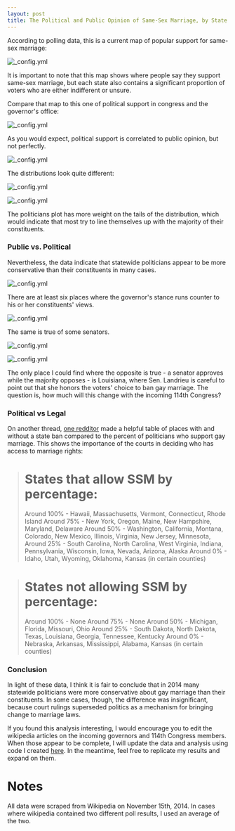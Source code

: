 ```yaml
---
layout: post
title: The Political and Public Opinion of Same-Sex Marriage, by State
---
```


According to polling data, this is a current map of popular support for same-sex marriage:

![_config.yml](https://raw.githubusercontent.com/DanielHadley/SameSexMarriage/master/plotsForBlog/GMapPopSupportFinal.png)

It is important to note that this map shows where people say they support same-sex marriage, but each state also contains a significant proportion of voters who are either indifferent or unsure. 

Compare that map to this one of political support in congress and the governor's office:

![_config.yml](https://raw.githubusercontent.com/DanielHadley/SameSexMarriage/master/plotsForBlog/GMapSupportFinal.png)


As you would expect, political support is correlated to public opinion, but not perfectly. 

![_config.yml](https://raw.githubusercontent.com/DanielHadley/SameSexMarriage/master/plotsForBlog/plot11.png)

The distributions look quite different:

![_config.yml](https://raw.githubusercontent.com/DanielHadley/SameSexMarriage/master/plotsForBlog/plot05.png)

![_config.yml](https://raw.githubusercontent.com/DanielHadley/SameSexMarriage/master/plotsForBlog/plot06.png)

The politicians plot has more weight on the tails of the distribution, which would indicate that most try to line themselves up with the majority of their constituents. 


### Public vs. Political

Nevertheless, the data indicate that statewide politicians appear to be more conservative than their constituents in many cases.

![_config.yml](https://raw.githubusercontent.com/DanielHadley/SameSexMarriage/master/plotsForBlog/Map6.png)

There are at least six places where the governor's stance runs counter to his or her constituents' views. 

![_config.yml](https://raw.githubusercontent.com/DanielHadley/SameSexMarriage/master/plotsForBlog/plot07.png)

The same is true of some senators.

![_config.yml](https://raw.githubusercontent.com/DanielHadley/SameSexMarriage/master/plotsForBlog/Map7.png)

![_config.yml](https://raw.githubusercontent.com/DanielHadley/SameSexMarriage/master/plotsForBlog/plot08.png)

The only place I could find where the opposite is true - a senator approves while the majority opposes - is Louisiana, where Sen. Landrieu is careful to point out that she honors the voters' choice to ban gay marriage. The question is, how much will this change with the incoming 114th Congress?


### Political vs Legal

On another thread, [one redditor](http://www.reddit.com/r/MapPorn/comments/2o7ixt/percent_of_politicians_who_support_samesex/cmkno4d) made a helpful table of places with and without a state ban compared to the percent of politicians who support gay marriage. This shows the importance of the courts in deciding who has access to marriage rights:    

> # States that allow SSM by percentage:
> Around 100% - Hawaii, Massachusetts, Vermont, Connecticut, Rhode Island
> Around 75% - New York, Oregon, Maine, New Hampshire, Maryland, Delaware
> Around 50% - Washington, California, Montana, Colorado, New Mexico, Illinois, Virginia, New Jersey, Minnesota,
> Around 25% - South Carolina, North Carolina, West Virginia, Indiana, Pennsylvania, Wisconsin, Iowa, Nevada, Arizona, Alaska
> Around 0% - Idaho, Utah, Wyoming, Oklahoma, Kansas (in certain counties)

> # States not allowing SSM by percentage:
> Around 100% - None
> Around 75% - None
> Around 50% - Michigan, Florida, Missouri, Ohio
> Around 25% - South Dakota, North Dakota, Texas, Louisiana, Georgia, Tennessee, Kentucky
> Around 0% - Nebraska, Arkansas, Mississippi, Alabama, Kansas (in certain counties)


### Conclusion

In light of these data, I think it is fair to conclude that in 2014 many statewide politicians were more conservative about gay marriage than their constituents. In some cases, though, the difference was insignificant, because court rulings superseded politics as a mechanism for bringing change to marriage laws.   

If you found this analysis interesting, I would encourage you to edit the wikipedia articles on the incoming governors and 114th Congress members. When those appear to be complete, I will update the data and analysis using code I created [here](https://github.com/DanielHadley/SameSexMarriage). In the meantime, feel free to replicate my results and expand on them. 

# Notes
All data were scraped from Wikipedia on November 15th, 2014. In cases where wikipedia contained two different poll results, I used an average of the two. 


